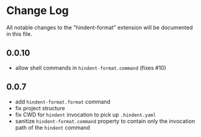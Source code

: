 # Change Log

All notable changes to the "hindent-format" extension will be documented in this
file.

## 0.0.10

-   allow shell commands in `hindent-format.command` (fixes #10)

## 0.0.7

-   add `hindent-format.format` command
-   fix project structure
-   fix CWD for `hindent` invocation to pick up `.hindent.yaml`
-   sanitize `hindent-format.command` property to contain only the invocation
    path of the `hindent` command
